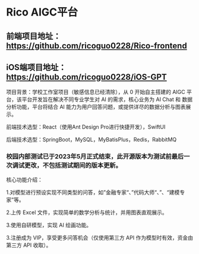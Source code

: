 # Rico AIGC平台

## 前端项目地址：https://github.com/ricoguo0228/Rico-frontend
## iOS端项目地址：https://github.com/ricoguo0228/iOS-GPT

项目背景：学校工作室项目（敏感信息已经清除），从 0 开始自主搭建的 AIGC 平台，该平台开发旨在解决不同专业学生对 AI 的需求，核心业务为 AI Chat 和 数据分析功能，平台将结合 AI 能力为用户回答问题，或提供详尽的数据分析与图表展示。


前端技术选型：React（使用Ant Design Pro进行快捷开发），SwiftUI

后端技术选型：SpringBoot，MySQL，MyBatisPlus，Redis，RabbitMQ


### 校园内部测试已于2023年5月正式结束，此开源版本为测试前最后一次调试更改，不包括测试期间的版本更新。


核心功能介绍：

1.对模型进行预设实现不同类型的问答，如”金融专家“、”代码大师“、”、“建模专家”等。

2.上传 Excel 文件，实现简单的数学分析与统计，并用图表直观展示。

3.使用自研模型，实现 AI 绘画功能。

3.注册成为 VIP，享受更多问答机会（仅使用第三方 API 作为模型时有效，资金由第三方 API 收取）。
